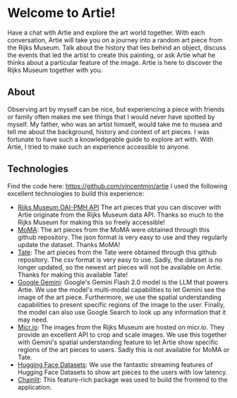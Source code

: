 # Welcome to Artie!

Have a chat with Artie and explore the art world together.
With each conversation, Artie will take you on a journey into a random art piece from the Rijks Museum.
Talk about the history that lies behind an object, discuss the events that led the artist to create this painting, or ask Artie what he thinks about a particular feature of the image.
Artie is here to discover the Rijks Museum together with you.

## About

Observing art by myself can be nice, but experiencing a piece with friends or family often makes me see things that I would never have spotted by myself. My father, who was an artist himself, would take me to musea and tell me about the background, history and context of art pieces. I was fortunate to have such a knowledgeable guide to explore art with. With Artie, I tried to make such an experience accessible to anyone.

## Technologies

Find the code here: https://github.com/vincentmin/artie
I used the following excellent technologies to build this experience:

- [Rijks Museum OAI-PMH API](https://data.rijksmuseum.nl/docs/) The art pieces that you can discover with Artie originate from the Rijks Museum data API. Thanks so much to the Rijks Museum for making this so freely accessible!
- [MoMA](https://github.com/MuseumofModernArt/collection): The art pieces from the MoMA were obtained through this github repository. The json format is very easy to use and they regularly update the dataset. Thanks MoMA!
- [Tate](https://github.com/tategallery/collection): The art pieces from the Tate were obtained through this github repository. The csv format is very easy to use. Sadly, the dataset is no longer updated, so the newest art pieces will not be available on Artie. Thanks for making this available Tate!
- [Google Gemini](https://deepmind.google/technologies/gemini/flash/): Google's Gemini Flash 2.0 model is the LLM that powers Artie. We use the model's multi-modal capabilities to let Gemini see the image of the art piece. Furthermore, we use the spatial understanding capabilities to present specific regions of the image to the user. Finally, the model can also use Google Search to look up any information that it may need.
- [Micr.io](http://micr.io/): The images from the Rijks Museum are hosted on micr.io. They provide an excellent API to crop and scale images. We use this together with Gemini's spatial understanding feature to let Artie show specific regions of the art pieces to users. Sadly this is not available for MoMA or Tate.
- [Hugging Face Datasets](https://huggingface.co/datasets): We use the fantastic streaming features of Hugging Face Datasets to show art pieces to the users with low latency.
- [Chainlit](https://github.com/Chainlit/chainlit): This feature-rich package was used to build the frontend to the application.
